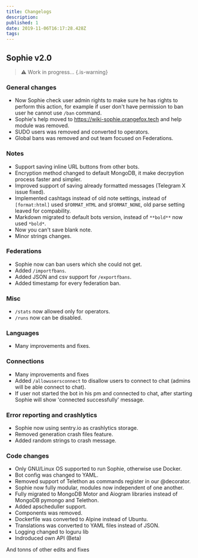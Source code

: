 ```yaml
---
title: Changelogs
description: 
published: 1
date: 2019-11-06T16:17:28.428Z
tags: 
---
```


## Sophie v2.0
> :warning: Work in progress...
{.is-warning}

### General changes
- Now Sophie check user admin rights to make sure he has rights to perform this action, for example if user don't have permission to ban user he cannot use `/ban` command.
- Sophie's help moved to https://wiki-sophie.orangefox.tech and help module was removed.
- SUDO users was removed and converted to operators.
- Global bans was removed and out team focused on Federations.

### Notes
- Support saving inline URL buttons from other bots.
- Encryption method changed to default MongoDB, it make decrpytion process faster and simpler.
- Improved support of saving already formatted messages (Telegram X issue fixed).
- Implemented cashtags instead of old note settings, instead of `[format:html]` used `$FORMAT_HTML` and `$FORMAT_NONE`, old parse setting leaved for compability.
- Markdown migrated to default bots version, instead of `**bold**` now used `*bold*`.
- Now you can't save blank note.
- Minor strings changes.

### Federations
- Sophie now can ban users which she could not get.
- Added `/importfbans`.
- Added JSON and csv support for `/exportfbans`.
- Added timestamp for every federation ban.

### Misc
- `/stats` now allowed only for operators.
- `/runs` now can be disabled.

### Languages
- Many improvements and fixes.

### Connections
- Many improvements and fixes
- Added `/allowusersconnect` to disallow users to connect to chat (admins will be able connect to chat).
- If user not started the bot in his pm and connected to chat, after starting Sophie will show 'connected successfully' message.

### Error reporting and crashlytics
- Sophie now using sentry.io as crashlytics storage.
- Removed generation crash files feature.
- Added random strings to crash message.

### Code changes
- Only GNU/Linux OS supported to run Sophie, otherwise use Docker.
- Bot config was changed to YAML.
- Removed support of Telethon as commands register in our @decorator.
- Sophie now fully modular, modules now independent of one another.
- Fully migrated to MongoDB Motor and Aiogram libraries instead of MongoDB pymongo and Telethon.
- Added apscheduller support.
- Components was removed.
- Dockerfile was converted to Alpine instead of Ubuntu.
- Translations was converted to YAML files instead of JSON.
- Logging changed to loguru lib
- Indroduced own API (Beta)

And tonns of other edits and fixes